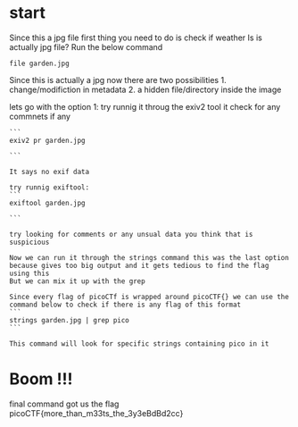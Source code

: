 # start
Since this a jpg file first thing you need to do is check if weather
Is is actually jpg file?
Run the below command 
```
file garden.jpg
```

Since this is actually a jpg now there are two possibilities 
    1. change/modifiction in metadata
    2. a hidden file/directory inside the image 

lets go with the option 1:
    try runnig it throug the exiv2 tool it check for any commnets if any 
    
    ```
    exiv2 pr garden.jpg

    ```

    It says no exif data 

    try runnig exiftool:
    ```
    exiftool garden.jpg

    ```

    try looking for comments or any unsual data you think that is suspicious 

    Now we can run it through the strings command this was the last option because gives too big output and it gets tedious to find the flag using this 
    But we can mix it up with the grep 

    Since every flag of picoCTf is wrapped around picoCTF{} we can use the command below to check if there is any flag of this format 
    ```
    strings garden.jpg | grep pico
    ```

    This command will look for specific strings containing pico in it 

# Boom !!! 
final command got us the flag 
picoCTF{more_than_m33ts_the_3y3eBdBd2cc}


